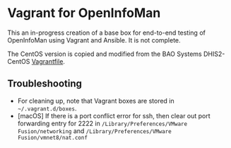 # Vagrant for OpenInfoMan

This an in-progress creation of a base box for end-to-end testing of OpenInfoMan using Vagrant and Ansible. It is not complete.

The CentOS version is copied and modified from the BAO Systems DHIS2-CentOS [Vagrantfile](https://github.com/baosystems/dhis2-centos).


## Troubleshooting

* For cleaning up, note that Vagrant boxes are stored in `~/.vagrant.d/boxes`.
* [macOS] If there is a port conflict error for ssh, then clear out port forwarding entry for 2222 in `/Library/Preferences/VMware Fusion/networking` and `/Library/Preferences/VMware Fusion/vmnet8/nat.conf`